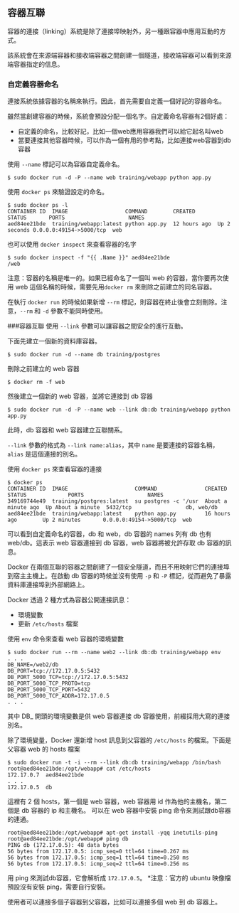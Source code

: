 ## 容器互聯
容器的連接（linking）系統是除了連接埠映射外，另一種跟容器中應用互動的方式。

該系統會在來源端容器和接收端容器之間創建一個隧道，接收端容器可以看到來源端容器指定的信息。

### 自定義容器命名
連接系統依據容器的名稱來執行。因此，首先需要自定義一個好記的容器命名。

雖然當創建容器的時候，系統會預設分配一個名字。自定義命名容器有2個好處：
* 自定義的命名，比較好記，比如一個web應用容器我們可以給它起名叫web
* 當要連接其他容器時候，可以作為一個有用的參考點，比如連接web容器到db容器

使用 `--name` 標記可以為容器自定義命名。
```
$ sudo docker run -d -P --name web training/webapp python app.py
```

使用 `docker ps` 來驗證設定的命名。
```
$ sudo docker ps -l
CONTAINER ID  IMAGE                  COMMAND        CREATED       STATUS       PORTS                    NAMES
aed84ee21bde  training/webapp:latest python app.py  12 hours ago  Up 2 seconds 0.0.0.0:49154->5000/tcp  web
```
也可以使用 `docker inspect` 來查看容器的名字
```
$ sudo docker inspect -f "{{ .Name }}" aed84ee21bde
/web
```
注意：容器的名稱是唯一的。如果已經命名了一個叫 web 的容器，當你要再次使用 web 這個名稱的時候，需要先用`docker rm` 來刪除之前建立的同名容器。

在執行 `docker run` 的時候如果新增 `--rm` 標記，則容器在終止後會立刻刪除。注意，`--rm` 和 `-d` 參數不能同時使用。

###容器互聯
使用 `--link` 參數可以讓容器之間安全的進行互動。

下面先建立一個新的資料庫容器。

```
$ sudo docker run -d --name db training/postgres
```
刪除之前建立的 web 容器
```
$ docker rm -f web
```
然後建立一個新的 web 容器，並將它連接到 db 容器
```
$ sudo docker run -d -P --name web --link db:db training/webapp python app.py
```
此時，db 容器和 web 容器建立互聯關系。

`--link` 參數的格式為 `--link name:alias`，其中 `name` 是要連接的容器名稱，`alias` 是這個連接的別名。

使用 `docker ps` 來查看容器的連接
```
$ docker ps
CONTAINER ID  IMAGE                     COMMAND               CREATED             STATUS             PORTS                    NAMES
349169744e49  training/postgres:latest  su postgres -c '/usr  About a minute ago  Up About a minute  5432/tcp                 db, web/db
aed84ee21bde  training/webapp:latest    python app.py         16 hours ago        Up 2 minutes       0.0.0.0:49154->5000/tcp  web
```
可以看到自定義命名的容器，db 和 web，db 容器的 names 列有 db 也有 web/db。這表示 web 容器連接到 db 容器，web 容器將被允許存取 db 容器的訊息。

Docker 在兩個互聯的容器之間創建了一個安全隧道，而且不用映射它們的連接埠到宿主主機上。在啟動 db 容器的時候並沒有使用 `-p` 和 `-P` 標記，從而避免了暴露資料庫連接埠到外部網路上。

Docker 透過 2 種方式為容器公開連接訊息：
* 環境變數
* 更新 `/etc/hosts` 檔案

使用 `env` 命令來查看 web 容器的環境變數
```
$ sudo docker run --rm --name web2 --link db:db training/webapp env
. . .
DB_NAME=/web2/db
DB_PORT=tcp://172.17.0.5:5432
DB_PORT_5000_TCP=tcp://172.17.0.5:5432
DB_PORT_5000_TCP_PROTO=tcp
DB_PORT_5000_TCP_PORT=5432
DB_PORT_5000_TCP_ADDR=172.17.0.5
. . .
```
其中 DB_ 開頭的環境變數是供 web 容器連接 db 容器使用，前綴採用大寫的連接別名。

除了環境變量，Docker 還新增 host 訊息到父容器的 `/etc/hosts` 的檔案。下面是父容器 web 的 hosts 檔案
```
$ sudo docker run -t -i --rm --link db:db training/webapp /bin/bash
root@aed84ee21bde:/opt/webapp# cat /etc/hosts
172.17.0.7  aed84ee21bde
. . .
172.17.0.5  db
```
這裡有 2 個 hosts，第一個是 web 容器，web 容器用 id 作為他的主機名，第二個是 db 容器的 ip 和主機名。
可以在 web 容器中安裝 ping 命令來測試跟db容器的連通。
```
root@aed84ee21bde:/opt/webapp# apt-get install -yqq inetutils-ping
root@aed84ee21bde:/opt/webapp# ping db
PING db (172.17.0.5): 48 data bytes
56 bytes from 172.17.0.5: icmp_seq=0 ttl=64 time=0.267 ms
56 bytes from 172.17.0.5: icmp_seq=1 ttl=64 time=0.250 ms
56 bytes from 172.17.0.5: icmp_seq=2 ttl=64 time=0.256 ms
```
用 ping 來測試db容器，它會解析成 `172.17.0.5`。
*注意：官方的 ubuntu 映像檔預設沒有安裝 ping，需要自行安裝。

使用者可以連接多個子容器到父容器，比如可以連接多個 web 到 db 容器上。
